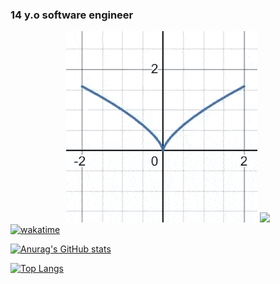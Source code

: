 ### 14 y.o software engineer
<div align=center>
<img src="https://github.com/lubaskinc0de/lubaskinc0de/blob/main/desmos-graph.gif">

<a href="https://t.me/lubaskinc0de">
            <img src="https://img.shields.io/badge/Telegram-blue?logo=Telegram&logoColor=Blue&style=for-the-badge">
</a>
</div/
    
[![wakatime](https://wakatime.com/badge/user/280c7358-d8a9-44aa-81b1-ee89e6499271.svg)](https://wakatime.com/@280c7358-d8a9-44aa-81b1-ee89e6499271)
<img src="https://komarev.com/ghpvc/?username=lubaskinc0de&style=flat-square&color=blue" alt=""/>

[![Anurag's GitHub stats](https://github-readme-stats.vercel.app/api?username=lubaskinc0de&theme=tokyonight)](https://github.com/anuraghazra/github-readme-stats)

[![Top Langs](https://github-readme-stats.vercel.app/api/top-langs/?username=lubaskinc0de&layout=compact&theme=tokyonight)](https://github.com/anuraghazra/github-readme-stats)
